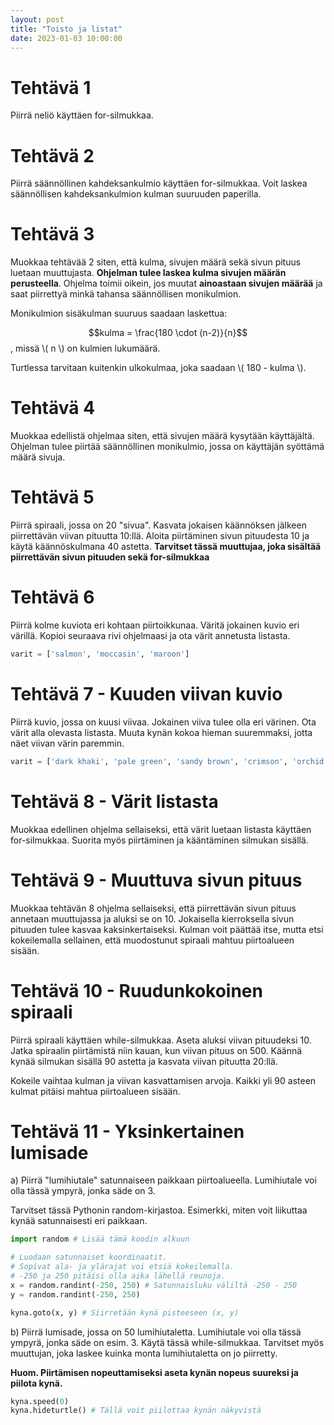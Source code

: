 ```yaml
---
layout: post
title: "Toisto ja listat"
date: 2023-01-03 10:00:00
---
```

<script src="https://cdn.mathjax.org/mathjax/latest/MathJax.js?config=TeX-AMS-MML_HTMLorMML" type="text/javascript"></script>

# Tehtävä 1

Piirrä neliö käyttäen for-silmukkaa.

# Tehtävä 2

Piirrä säännöllinen kahdeksankulmio käyttäen for-silmukkaa. Voit laskea säännöllisen kahdeksankulmion kulman suuruuden paperilla.

# Tehtävä 3

Muokkaa tehtävää 2 siten, että kulma, sivujen määrä sekä sivun pituus luetaan muuttujasta. **Ohjelman tulee laskea kulma sivujen määrän perusteella**. Ohjelma toimii oikein, jos muutat **ainoastaan sivujen määrää** ja saat piirrettyä minkä tahansa säännöllisen monikulmion.

Monikulmion sisäkulman suuruus saadaan laskettua:

$$kulma = \frac{180 \cdot (n-2)}{n}$$, missä \\( n \\) on kulmien lukumäärä.

Turtlessa tarvitaan kuitenkin ulkokulmaa, joka saadaan \\( 180 - kulma \\).

# Tehtävä 4

Muokkaa edellistä ohjelmaa siten, että sivujen määrä kysytään käyttäjältä. Ohjelman tulee piirtää säännöllinen monikulmio, jossa on käyttäjän syöttämä määrä sivuja.

# Tehtävä 5

Piirrä spiraali, jossa on 20 "sivua". Kasvata jokaisen käännöksen jälkeen piirrettävän viivan pituutta 10:llä. Aloita piirtäminen sivun pituudesta 10 ja käytä käännöskulmana 40 astetta. **Tarvitset tässä muuttujaa, joka sisältää piirrettävän sivun pituuden sekä for-silmukkaa**

# Tehtävä 6

Piirrä kolme kuviota eri kohtaan piirtoikkunaa. Väritä jokainen kuvio eri värillä. Kopioi seuraava rivi ohjelmaasi ja ota värit annetusta listasta.

```python
varit = ['salmon', 'moccasin', 'maroon']
```

# Tehtävä 7 - Kuuden viivan kuvio

Piirrä kuvio, jossa on kuusi viivaa. Jokainen viiva tulee olla eri värinen. Ota värit alla olevasta listasta. Muuta kynän kokoa hieman suuremmaksi, jotta näet viivan värin paremmin.

```python
varit = ['dark khaki', 'pale green', 'sandy brown', 'crimson', 'orchid', 'dark magenta']
```

# Tehtävä 8 - Värit listasta

Muokkaa edellinen ohjelma sellaiseksi, että värit luetaan listasta käyttäen for-silmukkaa. Suorita myös piirtäminen ja kääntäminen silmukan sisällä.

# Tehtävä 9 - Muuttuva sivun pituus

Muokkaa tehtävän 8 ohjelma sellaiseksi, että piirrettävän sivun pituus annetaan muuttujassa ja aluksi se on 10. Jokaisella kierroksella sivun pituuden tulee kasvaa kaksinkertaiseksi. Kulman voit päättää itse, mutta etsi kokeilemalla sellainen, että muodostunut spiraali mahtuu piirtoalueen sisään.

# Tehtävä 10 - Ruudunkokoinen spiraali

Piirrä spiraali käyttäen while-silmukkaa. Aseta aluksi viivan pituudeksi 10. Jatka spiraalin piirtämistä niin kauan, kun viivan pituus on 500. Käännä kynää silmukan sisällä 90 astetta ja kasvata viivan pituutta 20:llä.

Kokeile vaihtaa kulman ja viivan kasvattamisen arvoja. Kaikki yli 90 asteen kulmat pitäisi mahtua piirtoalueen sisään.

# Tehtävä 11 - Yksinkertainen lumisade

a) Piirrä "lumihiutale" satunnaiseen paikkaan piirtoalueella. Lumihiutale voi olla tässä ympyrä, jonka säde on 3.

Tarvitset tässä Pythonin random-kirjastoa. Esimerkki, miten voit liikuttaa kynää satunnaisesti eri paikkaan.

```python
import random # Lisää tämä koodin alkuun

# Luodaan satunnaiset koordinaatit.
# Sopivat ala- ja ylärajat voi etsiä kokeilemalla.
# -250 ja 250 pitäisi olla aika lähellä reunoja.
x = random.randint(-250, 250) # Satunnaisluku väliltä -250 - 250
y = random.randint(-250, 250)

kyna.goto(x, y) # Siirretään kynä pisteeseen (x, y)
```

b) Piirrä lumisade, jossa on 50 lumihiutaletta. Lumihiutale voi olla tässä ympyrä, jonka säde on esim. 3. Käytä tässä while-silmukkaa. Tarvitset myös muuttujan, joka laskee kuinka monta lumihiutaletta on jo piirretty.

**Huom. Piirtämisen nopeuttamiseksi aseta kynän nopeus suureksi ja piilota kynä.**

```python
kyna.speed(0)
kyna.hideturtle() # Tällä voit piilottaa kynän näkyvistä
```